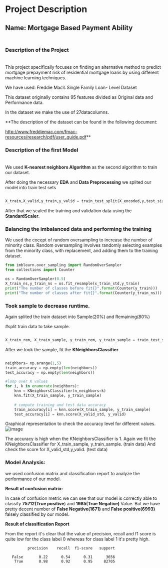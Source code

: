 # **Project Description**

## **Name: Mortgage Based Payment Ability** <br><br>

### <b> Description of the Project </b><br><br>

This project specifically focuses on finding an alternative method to predict mortgage prepayment risk of residential mortgage loans by using different machine learning techniques.

We have used: Freddie Mac’s Single Family Loan- Level Dataset

This dataset originally contains 95 features divided as Original data and Performance data.

In the dataset we make the use of 27datacolumns.

**The description of the dataset can be found in the following document:


 http://www.freddiemac.com/fmac-resources/research/pdf/user_guide.pdf**

### <b> Description of the first Model </b><br><br>

We used **K-nearest neighbors Algorithm** as the second algorithm to train our dataset.

After doing the necessary **EDA** and **Data Preprocessing** we splited our model into train test sets 

```python

X_train,X_valid,y_train,y_valid = train_test_split(X_encoded,y,test_size= 0.2,random_state=0)

```
After that we scaled the training and validation data using the **StandardScaler**.

### **Balancing the imbalanced data and performing the training**<br>

We used the cocept of random oversampling to increase the number of minority class. Random oversampling involves randomly selecting examples from the minority class, with replacement, and adding them to the training dataset. 


``` python
from imblearn.over_sampling import RandomOverSampler
from collections import Counter

os = RandomOverSampler(0.5)
X_train_ns,y_train_ns = os.fit_resample(x_train_std,y_train)
print("The number of classes before fit{}".format(Counter(y_train)))
print("The number of classes after fit{}".format(Counter(y_train_ns)))

```

### Took sample to decrease runtime.
Again splited the train dataset into Sample(20%) and Remaining(80%)

#split train data to take sample.
```python

X_train_rem, X_train_sample, y_train_rem, y_train_sample = train_test_split(X_train_ns, y_train_ns, test_size=0.2, random_state=42) 


```
After we took the sample, fit the **KNeighborsClassifier** 

```python

neighbors= np.arange(1,5)
train_accuracy = np.empty(len(neighbors))
test_accuracy = np.empty(len(neighbors))

#loop over K values
for i, k in enumerate(neighbors):
    knn = KNeighborsClassifier(n_neighbors=k)
    knn.fit(X_train_sample, y_train_sample)
    
    # compute training and test data accuracy
    train_accuracy[i] = knn.score(X_train_sample, y_train_sample)
    test_accuracy[i] = knn.score(X_valid_std, y_valid)
```

Graphical representation to check the accuracy level for different values.
![image](https://user-images.githubusercontent.com/89681388/150632733-1a59f579-43f1-4e21-ac5c-239bac16edad.png)

The accuracy is high when the KNeighborsClassifier is 1.
Again we fit the KNeighborsClassifier for X_train_sample, y_train_sample. (train data)
And check the score for X_valid_std,y_valid. (test data)

### **Model Analysis:**

we used confusion matrix and classification report to analyze the performance of our model.

**Result of confusion matrix:**


In case of confusion metric we can see that our model is correctly able to classify **75712(True positive**) and **1985(True Negative)** Value. But we have pretty decent number of **False Negative(1671)** and **False positive(6993)** falsely classified by our model. 

**Result of classification Report**


From the report it's clear that the value of precision, recall and  f1 score is quite low for the class label 0 whereas for class label 1 it's pretty high.

              precision    recall  f1-score   support

       False       0.22      0.54      0.31      3656
        True       0.98      0.92      0.95     82705

 






